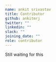 ```yaml
---
name: ankit srivastav
title: Contributor
github: ankitmrj
twitter: ""
linkedin: ""
slack: ""
joining_date: ""
role: contributor
---
```


Still waiting for this
